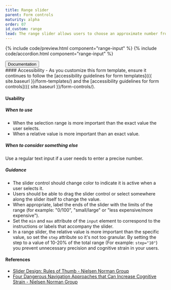 ```yaml
---
title: Range slider
parent: Form controls
maturity: alpha
order: 07
id_custom: range
lead: The range slider allows users to choose an approximate number from a range.
---
```


{% include code/preview.html component="range-input" %}
{% include code/accordion.html component="range-input" %}

<div class="usa-accordion-bordered component-docs">
  <button class="usa-button-unstyled usa-accordion-button"
      aria-expanded="true" aria-controls="range-docs">
    Documentation
  </button>
  <div id="range-docs" aria-hidden="false" class="usa-accordion-content" markdown="1">
#### Accessibility
- As you customize this form template, ensure it continues to follow the [accessibility guidelines for form templates]({{ site.baseurl }}/form-templates/) and the [accessibility guidelines for form controls]({{ site.baseurl }}/form-controls/).

#### Usability
##### When to use
- When the selection range is more important than the exact value the user selects.
- When a relative value is more important than an exact value.

##### When to consider something else 
Use a regular text input if a user needs to enter a precise number.

##### Guidance
- The slider control should change color to indicate it is active when a user selects it.
- Users should be able to drag the slider control or select somewhere along the slider itself to change the value.
- When appropriate, label the ends of the slider with the limits of the range (for example: "0/100", "small/large" or "less expensive/more expensive").
- Set the `min` and `max` attribute of the `input` element to correspond to the instructions or labels that accompany the slider.
- In a range slider, the relative value is more important than the specific value, so set the `step` attribute so it's not too granular. By setting the step to a value of 10-20% of the total range (For example: `step="10"`) you prevent unnecessary precision and cognitive strain in your users.

#### References
- [Slider Design: Rules of Thumb - Nielsen Norman Group](https://www.nngroup.com/articles/gui-slider-controls/)
- [Four Dangerous Navigation Approaches that Can Increase Cognitive Strain - Nielsen Norman Group](http://www.nngroup.com/articles/navigation-cognitive-strain/)
</div>
</div>
